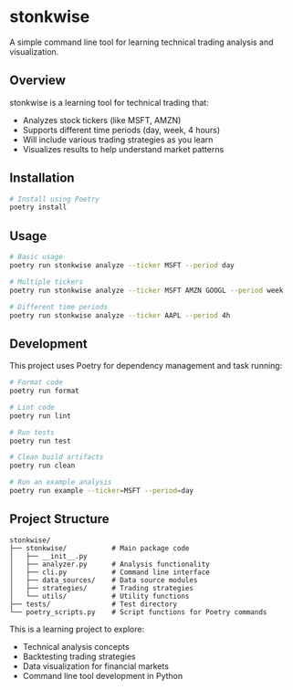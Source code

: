 # stonkwise

A simple command line tool for learning technical trading analysis and visualization.

## Overview

stonkwise is a learning tool for technical trading that:
- Analyzes stock tickers (like MSFT, AMZN)
- Supports different time periods (day, week, 4 hours)
- Will include various trading strategies as you learn
- Visualizes results to help understand market patterns

## Installation

```bash
# Install using Poetry
poetry install
```

## Usage

```bash
# Basic usage
poetry run stonkwise analyze --ticker MSFT --period day

# Multiple tickers
poetry run stonkwise analyze --ticker MSFT AMZN GOOGL --period week

# Different time periods
poetry run stonkwise analyze --ticker AAPL --period 4h
```

## Development

This project uses Poetry for dependency management and task running:

```bash
# Format code
poetry run format

# Lint code
poetry run lint

# Run tests
poetry run test

# Clean build artifacts
poetry run clean

# Run an example analysis
poetry run example --ticker=MSFT --period=day
```

## Project Structure

```
stonkwise/
├── stonkwise/           # Main package code
│   ├── __init__.py
│   ├── analyzer.py      # Analysis functionality
│   ├── cli.py           # Command line interface
│   ├── data_sources/    # Data source modules
│   ├── strategies/      # Trading strategies
│   └── utils/           # Utility functions
├── tests/               # Test directory
└── poetry_scripts.py    # Script functions for Poetry commands
```

This is a learning project to explore:
- Technical analysis concepts
- Backtesting trading strategies
- Data visualization for financial markets
- Command line tool development in Python
